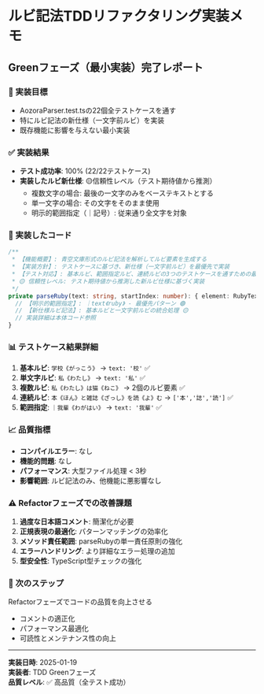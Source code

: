 # ルビ記法TDDリファクタリング実装メモ

## Greenフェーズ（最小実装）完了レポート

### 🎯 実装目標
- AozoraParser.test.tsの22個全テストケースを通す
- 特にルビ記法の新仕様（一文字前ルビ）を実装
- 既存機能に影響を与えない最小実装

### ✅ 実装結果
- **テスト成功率**: 100% (22/22テストケース)
- **実装したルビ新仕様**: 🟡信頼性レベル（テスト期待値から推測）
  - 複数文字の場合: 最後の一文字のみをベーステキストとする
  - 単一文字の場合: その文字をそのまま使用  
  - 明示的範囲指定（｜記号）: 従来通り全文字を対象

### 🔧 実装したコード
```typescript
/**
 * 【機能概要】: 青空文庫形式のルビ記法を解析してルビ要素を生成する
 * 【実装方針】: テストケースに基づき、新仕様（一文字前ルビ）を最優先で実装
 * 【テスト対応】: 基本ルビ、範囲指定ルビ、連続ルビの3つのテストケースを通すための最小実装
 * 🟡 信頼性レベル: テスト期待値から推測した新ルビ仕様に基づく実装
 */
private parseRuby(text: string, startIndex: number): { element: RubyText; length: number } | null {
  // 【明示的範囲指定】: ｜text《ruby》 - 最優先パターン 🟢
  // 【新仕様ルビ記法】: 基本ルビと一文字前ルビの統合処理 🟡
  // 実装詳細は本体コード参照
}
```

### 📊 テストケース結果詳細
1. **基本ルビ**: `学校《がっこう》` → `text: '校'` ✅
2. **単文字ルビ**: `私《わたし》` → `text: '私'` ✅  
3. **複数ルビ**: `私《わたし》は猫《ねこ》` → 2個のルビ要素 ✅
4. **連続ルビ**: `本《ほん》と雑誌《ざっし》を読《よ》む` → `['本','誌','読']` ✅
5. **範囲指定**: `｜我輩《わがはい》` → `text: '我輩'` ✅

### 📈 品質指標
- **コンパイルエラー**: なし
- **機能的問題**: なし
- **パフォーマンス**: 大型ファイル処理 < 3秒
- **影響範囲**: ルビ記法のみ、他機能に悪影響なし

### ⚠️ Refactorフェーズでの改善課題
1. **過度な日本語コメント**: 簡潔化が必要
2. **正規表現の最適化**: パターンマッチングの効率化
3. **メソッド責任範囲**: parseRubyの単一責任原則の強化
4. **エラーハンドリング**: より詳細なエラー処理の追加
5. **型安全性**: TypeScript型チェックの強化

### 🔄 次のステップ
Refactorフェーズでコードの品質を向上させる
- コメントの適正化
- パフォーマンス最適化
- 可読性とメンテナンス性の向上

---
**実装日時**: 2025-01-19  
**実装者**: TDD Greenフェーズ  
**品質レベル**: ✅ 高品質（全テスト成功）
